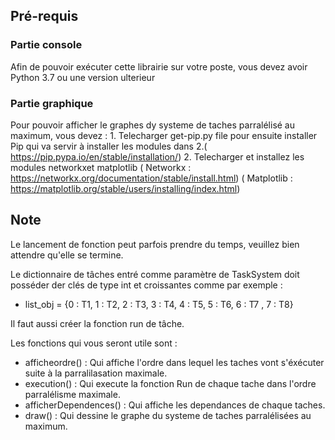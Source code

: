 ## Pré-requis

### Partie console
Afin de pouvoir exécuter cette librairie sur votre poste, vous devez avoir Python 3.7 ou une version ulterieur

### Partie graphique 

Pour pouvoir afficher le graphes dy systeme de taches parralélisé au maximum, vous devez : 
    1. Telecharger get-pip.py file pour ensuite installer Pip qui va servir à installer les modules dans 2.( https://pip.pypa.io/en/stable/installation/)
    2. Telecharger et installez les modules networkxet matplotlib ( Networkx : https://networkx.org/documentation/stable/install.html) ( Matplotlib  : https://matplotlib.org/stable/users/installing/index.html)
 

## Note 

Le lancement de fonction peut parfois prendre du temps, veuillez bien attendre qu'elle se termine.

Le dictionnaire de tâches entré comme paramètre de TaskSystem doit posséder der clés de type int et croissantes comme par exemple : 

- list_obj = {0 : T1, 1 : T2, 2 : T3, 3 : T4, 4 : T5, 5 : T6, 6 : T7 , 7 : T8}

Il faut aussi créer la fonction run de tâche. 

Les fonctions qui vous seront utile sont : 
- afficheordre() : Qui affiche l'ordre dans lequel les taches vont s'éxécuter suite à la   parralilasation   maximale.
- execution() : Qui execute la fonction Run de chaque tache dans l'ordre parralélisme maximale.
- afficherDependences() : Qui affiche les dependances de chaque taches.
- draw() : Qui dessine le graphe du systeme de taches parralélisées au maximum. 

